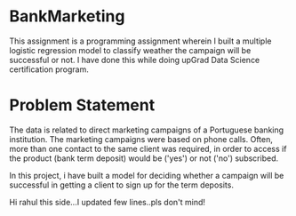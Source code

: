 # BankMarketing
This assignment is a programming assignment wherein I built a multiple logistic regression model to classify weather the campaign will be successful or not. I have done this while doing upGrad Data Science certification program.
# Problem Statement 
The data is related to direct marketing campaigns of a Portuguese banking institution. The marketing campaigns were based on phone calls. Often, more than one contact to the same client was required, in order to access if the product (bank term deposit) would be ('yes') or not ('no') subscribed. 

In this project, i have built a model for deciding whether a campaign will be successful in getting a client to sign up for the term deposits.

Hi rahul this side...I updated few lines..pls don't mind!
